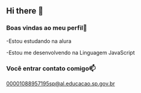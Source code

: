 ## Hi there 👋
### Boas vindas ao meu perfil💙

-Estou estudando na alura

-Estou me desenvolvendo na Linguagem JavaScript

### Você entrar contato comigo📫

00001088957195sp@al.educacao.sp.gov.br
